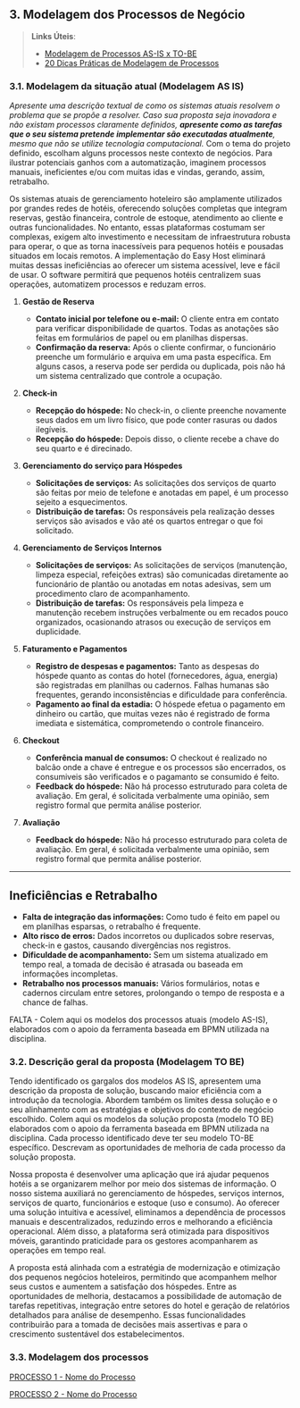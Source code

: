 ## 3. Modelagem dos Processos de Negócio


> **Links Úteis**:
> - [Modelagem de Processos AS-IS x TO-BE](https://dheka.com.br/modelagem-as-is-to-be/)
> - [20 Dicas Práticas de Modelagem de Processos](https://dheka.com.br/20-dicas-praticas-de-modelagem-de-processos/)

### 3.1. Modelagem da situação atual (Modelagem AS IS)

_Apresente uma descrição textual de como os sistemas atuais resolvem o problema que se propõe a resolver.  Caso sua proposta seja inovadora e não existam processos claramente definidos, **apresente como as tarefas que o seu sistema pretende implementar são executadas atualmente**, mesmo que não se utilize tecnologia computacional._
Com o tema do projeto definido, escolham alguns processos neste contexto de negócios. Para ilustrar potenciais ganhos com a automatização, imaginem processos manuais, ineficientes e/ou com muitas idas e vindas, gerando, assim, retrabalho.

Os sistemas atuais de gerenciamento hoteleiro são amplamente utilizados por grandes redes de hotéis, oferecendo soluções completas que integram reservas, gestão financeira, controle de estoque, atendimento ao cliente e outras funcionalidades. No entanto, essas plataformas costumam ser complexas, exigem alto investimento e necessitam de infraestrutura robusta para operar, o que as torna inacessíveis para pequenos hotéis e pousadas situados em locais remotos.
A implementação do Easy Host eliminará muitas dessas ineficiências ao oferecer um sistema acessível, leve e fácil de usar. O software permitirá que pequenos hotéis centralizem suas operações, automatizem processos e reduzam erros.

1. **Gestão de Reserva**  
   - **Contato inicial por telefone ou e-mail:** O cliente entra em contato para verificar disponibilidade de quartos. Todas as anotações são feitas em formulários de papel ou em planilhas dispersas.  
   - **Confirmação da reserva:** Após o cliente confirmar, o funcionário preenche um formulário e arquiva em uma pasta específica. Em alguns casos, a reserva pode ser perdida ou duplicada, pois não há um sistema centralizado que controle a ocupação.  

2. **Check-in**    
   - **Recepção do hóspede:** No check-in, o cliente preenche novamente seus dados em um livro físico, que pode conter rasuras ou dados ilegíveis.
   - **Recepção do hóspede:** Depois disso, o cliente recebe a chave do seu quarto e é direcinado.

3. **Gerenciamento do serviço para Hóspedes**  
   - **Solicitações de serviços:** As solicitações dos serviços de quarto são feitas por meio de telefone e anotadas em papel, é um processo sejeito a esquecimentos.  
   - **Distribuição de tarefas:** Os responsáveis pela realização desses serviços são avisados e vão até os quartos entregar o que foi solicitado.

4. **Gerenciamento de Serviços Internos**  
   - **Solicitações de serviços:** As solicitações de serviços (manutenção, limpeza especial, refeições extras) são comunicadas diretamente ao funcionário de plantão ou anotadas em notas adesivas, sem um procedimento claro de acompanhamento.  
   - **Distribuição de tarefas:** Os responsáveis pela limpeza e manutenção recebem instruções verbalmente ou em recados pouco organizados, ocasionando atrasos ou execução de serviços em duplicidade.

5. **Faturamento e Pagamentos**  
   - **Registro de despesas e pagamentos:** Tanto as despesas do hóspede quanto as contas do hotel (fornecedores, água, energia) são registradas em planilhas ou cadernos. Falhas humanas são frequentes, gerando inconsistências e dificuldade para conferência.  
   - **Pagamento ao final da estadia:** O hóspede efetua o pagamento em dinheiro ou cartão, que muitas vezes não é registrado de forma imediata e sistemática, comprometendo o controle financeiro.

6. **Checkout**  
   - **Conferência manual de consumos:** O checkout é realizado no balcão onde a chave é entregue e os processos são encerrados, os consumiveis são verificados e o pagamanto se consumido é feito.  
   - **Feedback do hóspede:** Não há processo estruturado para coleta de avaliação. Em geral, é solicitada verbalmente uma opinião, sem registro formal que permita análise posterior.

7. **Avaliação**  
   - **Feedback do hóspede:** Não há processo estruturado para coleta de avaliação. Em geral, é solicitada verbalmente uma opinião, sem registro formal que permita análise posterior.

---

## Ineficiências e Retrabalho

- **Falta de integração das informações:** Como tudo é feito em papel ou em planilhas esparsas, o retrabalho é frequente.  
- **Alto risco de erros:** Dados incorretos ou duplicados sobre reservas, check-in e gastos, causando divergências nos registros.  
- **Dificuldade de acompanhamento:** Sem um sistema atualizado em tempo real, a tomada de decisão é atrasada ou baseada em informações incompletas.  
- **Retrabalho nos processos manuais:** Vários formulários, notas e cadernos circulam entre setores, prolongando o tempo de resposta e a chance de falhas.


FALTA - Colem aqui os modelos dos processos atuais (modelo AS-IS), elaborados com o apoio da ferramenta baseada em BPMN utilizada na disciplina.

### 3.2. Descrição geral da proposta (Modelagem TO BE)

Tendo identificado os gargalos dos modelos AS IS, apresentem uma descrição da proposta de solução, buscando maior eficiência com a introdução da tecnologia. Abordem também os limites dessa solução e o seu alinhamento com as estratégias e objetivos do contexto de negócio escolhido. 
Colem aqui os modelos da solução proposta (modelo TO BE) elaborados com o apoio da ferramenta baseada em BPMN utilizada na disciplina.
Cada processo identificado deve ter seu modelo TO-BE específico. Descrevam as oportunidades de melhoria de cada processo da solução proposta.

Nossa proposta é desenvolver uma aplicação que irá ajudar pequenos hotéis a se organizarem melhor por meio dos sistemas de informação. O nosso sistema auxiliará no gerenciamento de hóspedes, serviços internos, serviços de quarto, funcionários e estoque (uso e consumo). Ao oferecer uma solução intuitiva e acessível, eliminamos a dependência de processos manuais e descentralizados, reduzindo erros e melhorando a eficiência operacional. Além disso, a plataforma será otimizada para dispositivos móveis, garantindo praticidade para os gestores acompanharem as operações em tempo real.

A proposta está alinhada com a estratégia de modernização e otimização dos pequenos negócios hoteleiros, permitindo que acompanhem melhor seus custos e aumentem a satisfação dos hóspedes. Entre as oportunidades de melhoria, destacamos a possibilidade de automação de tarefas repetitivas, integração entre setores do hotel e geração de relatórios detalhados para análise de desempenho. Essas funcionalidades contribuirão para a tomada de decisões mais assertivas e para o crescimento sustentável dos estabelecimentos.

### 3.3. Modelagem dos processos

[PROCESSO 1 - Nome do Processo](./processos/processo-1-nome-do-processo.md "Detalhamento do Processo 1.")

[PROCESSO 2 - Nome do Processo](./processos/processo-2-nome-do-processo.md "Detalhamento do Processo 2.")
